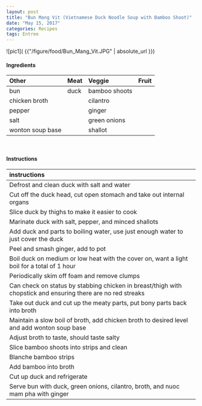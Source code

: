 ```yaml
---
layout: post
title: "Bun Mang Vit (Vietnamese Duck Noodle Soup with Bamboo Shoot)"
date: "May 15, 2017"
categories: Recipes
tags: Entree
---
```




![pic1]( {{"/figure/food/Bun_Mang_Vit.JPG" | absolute_url }})




#### Ingredients

<table class = "presenttab">
 <thead>
  <tr>
   <th style="text-align:left;"> Other </th>
   <th style="text-align:left;"> Meat </th>
   <th style="text-align:left;"> Veggie </th>
   <th style="text-align:left;"> Fruit </th>
  </tr>
 </thead>
<tbody>
  <tr>
   <td style="text-align:left;"> bun </td>
   <td style="text-align:left;"> duck </td>
   <td style="text-align:left;"> bamboo shoots </td>
   <td style="text-align:left;">  </td>
  </tr>
  <tr>
   <td style="text-align:left;"> chicken broth </td>
   <td style="text-align:left;">  </td>
   <td style="text-align:left;"> cilantro </td>
   <td style="text-align:left;">  </td>
  </tr>
  <tr>
   <td style="text-align:left;"> pepper </td>
   <td style="text-align:left;">  </td>
   <td style="text-align:left;"> ginger </td>
   <td style="text-align:left;">  </td>
  </tr>
  <tr>
   <td style="text-align:left;"> salt </td>
   <td style="text-align:left;">  </td>
   <td style="text-align:left;"> green onions </td>
   <td style="text-align:left;">  </td>
  </tr>
  <tr>
   <td style="text-align:left;"> wonton soup base </td>
   <td style="text-align:left;">  </td>
   <td style="text-align:left;"> shallot </td>
   <td style="text-align:left;">  </td>
  </tr>
</tbody>
</table>

<br>

#### Instructions

<table class = "presenttabnoh">
 <thead>
  <tr>
   <th style="text-align:left;"> instructions </th>
  </tr>
 </thead>
<tbody>
  <tr>
   <td style="text-align:left;"> Defrost and clean duck with salt and water </td>
  </tr>
  <tr>
   <td style="text-align:left;"> Cut off the duck head, cut open stomach and take out internal organs </td>
  </tr>
  <tr>
   <td style="text-align:left;"> Slice duck by thighs to make it easier to cook </td>
  </tr>
  <tr>
   <td style="text-align:left;"> Marinate duck with salt, pepper, and minced shallots </td>
  </tr>
  <tr>
   <td style="text-align:left;"> Add duck and parts to boiling water, use just enough water to just cover the duck </td>
  </tr>
  <tr>
   <td style="text-align:left;"> Peel and smash ginger, add to pot </td>
  </tr>
  <tr>
   <td style="text-align:left;"> Boil duck on medium or low heat with the cover on, want a light boil for a total of 1 hour </td>
  </tr>
  <tr>
   <td style="text-align:left;"> Periodically skim off foam and remove clumps </td>
  </tr>
  <tr>
   <td style="text-align:left;"> Can check on status by stabbing chicken in breast/thigh with chopstick and ensuring there are no red streaks </td>
  </tr>
  <tr>
   <td style="text-align:left;"> Take out duck and cut up the meaty parts, put bony parts back into broth </td>
  </tr>
  <tr>
   <td style="text-align:left;"> Maintain a slow boil of broth, add chicken broth to desired level and add wonton soup base </td>
  </tr>
  <tr>
   <td style="text-align:left;"> Adjust broth to taste, should taste salty </td>
  </tr>
  <tr>
   <td style="text-align:left;"> Slice bamboo shoots into strips and clean </td>
  </tr>
  <tr>
   <td style="text-align:left;"> Blanche bamboo strips </td>
  </tr>
  <tr>
   <td style="text-align:left;"> Add bamboo into broth </td>
  </tr>
  <tr>
   <td style="text-align:left;"> Cut up duck and refrigerate </td>
  </tr>
  <tr>
   <td style="text-align:left;"> Serve bun with duck, green onions, cilantro, broth, and nuoc mam pha with ginger </td>
  </tr>
</tbody>
</table>

